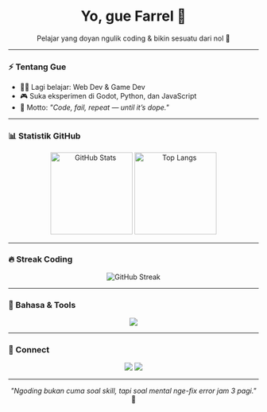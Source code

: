 <!-- Profil README Keren by Farrel -->

<h1 align="center">Yo, gue Farrel 👋</h1>
<p align="center">Pelajar yang doyan ngulik coding & bikin sesuatu dari nol 🚀</p>

---

### ⚡ Tentang Gue
- 🧑‍💻 Lagi belajar: Web Dev & Game Dev  
- 🎮 Suka eksperimen di Godot, Python, dan JavaScript  
- 💭 Motto: *"Code, fail, repeat — until it’s dope."*

---

### 📊 Statistik GitHub

<p align="center">
  <img src="https://github-readme-stats.vercel.app/api?username=USERNAME_LO&show_icons=true&theme=tokyonight" alt="GitHub Stats" height="165"/>
  <img src="https://github-readme-stats.vercel.app/api/top-langs/?username=USERNAME_LO&layout=compact&theme=tokyonight" alt="Top Langs" height="165"/>
</p>

---

### 🔥 Streak Coding
<p align="center">
  <img src="https://streak-stats.demolab.com?user=USERNAME_LO&theme=tokyonight&hide_border=true" alt="GitHub Streak"/>
</p>

---

### 🧰 Bahasa & Tools
<p align="center">
  <img src="https://skillicons.dev/icons?i=python,html,css,js,godot,git,github,vscode" />
</p>

---

### 💬 Connect
<p align="center">
  <a href="https://github.com/USERNAME_LO"><img src="https://img.shields.io/badge/GitHub-222222?style=for-the-badge&logo=github&logoColor=white"/></a>
  <a href="mailto:EMAIL_LO"><img src="https://img.shields.io/badge/Email-EA4335?style=for-the-badge&logo=gmail&logoColor=white"/></a>
</p>

---

<p align="center">
  <i>"Ngoding bukan cuma soal skill, tapi soal mental nge-fix error jam 3 pagi."</i> 🧩
</p>